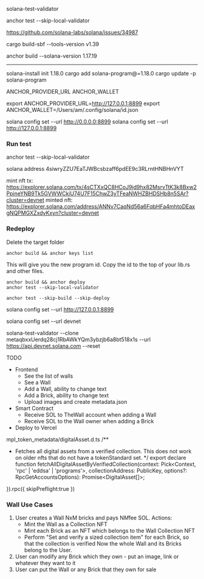 solana-test-validator

anchor test --skip-local-validator

https://github.com/solana-labs/solana/issues/34987

cargo build-sbf --tools-version v1.39

anchor build --solana-version 1.17.19



---
solana-install init 1.18.0
cargo add solana-program@=1.18.0
cargo update -p solana-program


ANCHOR_PROVIDER_URL
ANCHOR_WALLET

export ANCHOR_PROVIDER_URL=http://127.0.0.1:8899
export ANCHOR_WALLET=/Users/am/.config/solana/id.json

solana config set --url http://0.0.0.0:8899
solana config set --url http://127.0.0.1:8899

### Run test
anchor test --skip-local-validator

solana address
4siwryZZU7EaTJWBcsbzaff6pdEE9c3RLrntHNBHnVYT


mint nft tx: https://explorer.solana.com/tx/4sCTXxQC8HCoJ9jd9hx82MsrvTtK3k8Bxw2PpineYNB9Tk5GVWWCkiU74U7F15ChwZ3yTFeaNWHZBHDSHb8n5SAr?cluster=devnet
minted nft: https://explorer.solana.com/address/ANNv7CaqNd56a6FqbHFa4mhtoDEaxgNQPMGXZxdyKxyn?cluster=devnet


### Redeploy
Delete the target folder

```
anchor build && anchor keys list
```

This will give you the new program id. Copy the id to the top of your lib.rs and other files.

```
anchor build && anchor deploy
anchor test --skip-local-validator

anchor test --skip-build --skip-deploy
```

solana config set --url http://127.0.0.1:8899

solana config set --url devnet

solana-test-validator --clone metaqbxxUerdq28cj1RbAWkYQm3ybzjb6a8bt518x1s --url https://api.devnet.solana.com --reset

TODO
- Frontend
  - See the list of walls
  - See a Wall
  - Add a Wall, ability to change text
  - Add a Brick, ability to change text
  - Upload images and create metadata.json
- Smart Contract
  - Receive SOL to TheWall account when adding a Wall 
  - Receive SOL to the Wall owner when adding a Brick
- Deploy to Vercel

mpl_token_metadata/digitalAsset.d.ts
/**
* Fetches all digital assets from a verified collection. This does not work on older nfts that do not have a tokenStandard set.
  */
  export declare function fetchAllDigitalAssetByVerifiedCollection(context: Pick<Context, 'rpc' | 'eddsa' | 'programs'>, collectionAddress: PublicKey, options?: RpcGetAccountsOptions): Promise<DigitalAsset[]>;

}).rpc({
skipPreflight:true
})

### Wall Use Cases
1. User creates a Wall NxM bricks and pays N*M*fee SOL.
   Actions:
      - Mint the Wall as a Collection NFT
      - Mint each Brick as an NFT which belongs to the Wall Collection NFT
      - Perform "Set and verify a sized collection item" for each Brick, so that the collection is verified
   Now the whole Wall and its Bricks belong to the User.
2. User can modify any Brick which they own - put an image, link or whatever they want to it
3. User can put the Wall or any Brick that they own for sale